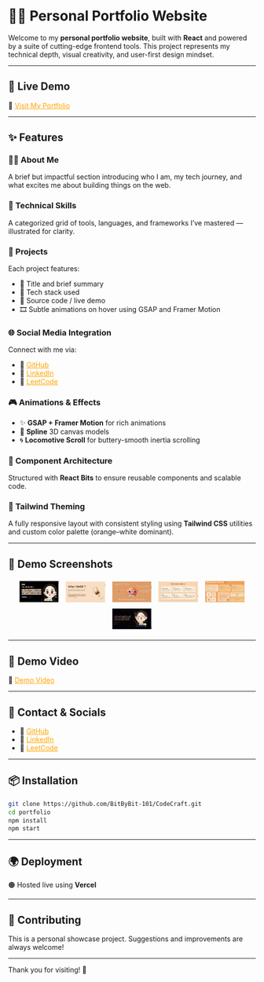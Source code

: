 # 🧡🌐 Personal Portfolio Website

Welcome to my **personal portfolio website**, built with **React** and powered by a suite of cutting-edge frontend tools. This project represents my technical depth, visual creativity, and user-first design mindset.

---

## 🚀 Live Demo

🔗 <a href="https://code-craft-n2wl.vercel.app/" style="color: #FFA500;">Visit My Portfolio</a>

---

## ✨ Features

### 🧍‍♀️ About Me
A brief but impactful section introducing who I am, my tech journey, and what excites me about building things on the web.

### 🧠 Technical Skills
A categorized grid of tools, languages, and frameworks I’ve mastered — illustrated for clarity.

### 🧰 Projects
Each project features:
- 📝 Title and brief summary
- 🧪 Tech stack used
- 🔗 Source code / live demo
- 🎞️ Subtle animations on hover using GSAP and Framer Motion

### 🌐 Social Media Integration
Connect with me via:
- 🧡 <a href="https://github.com/BitByBit-101" style="color: #FFA500;">GitHub</a>
- 🧡 <a href="https://www.linkedin.com/in/bhumika-meena-a58843359" style="color: #FFA500;">LinkedIn</a>
- 🧡 <a href="https://leetcode.com/u/Flamingo289/" style="color: #FFA500;">LeetCode</a>

### 🎮 Animations & Effects
- ✨ **GSAP + Framer Motion** for rich animations
- 🧊 **Spline** 3D canvas models
- 🌀 **Locomotive Scroll** for buttery-smooth inertia scrolling

### 🧩 Component Architecture
Structured with **React Bits** to ensure reusable components and scalable code.

### 🎨 Tailwind Theming
A fully responsive layout with consistent styling using **Tailwind CSS** utilities and custom color palette (orange–white dominant).

---

## 📸 Demo Screenshots

<p align="center">
  <img src="src/assets/demoimages/demo-image-1.png" width="16%" style="margin: 5px;" />
  <img src="src/assets/demoimages/demo-image-2.png" width="16%" style="margin: 5px;" />
  <img src="src/assets/demoimages/demo-image-3.png" width="16%" style="margin: 5px;" />
  <img src="src/assets/demoimages/demo-image-4.png" width="16%" style="margin: 5px;" />
  <img src="src/assets/demoimages/demo-image-5.png" width="16%" style="margin: 5px;" />
  <img src="src/assets/demoimages/demo-image-6.png" width="16%" style="margin: 5px;" />
</p>

---

## 🎥 Demo Video

🔗 <a href="https://drive.google.com/uc?id=1CSPRl7vf43FabesN84d_BLHFKQLc7FrF&export=download" style="color: #FFA500;">Demo Video</a>

---

## 📇 Contact & Socials

- 🔗 <a href="https://github.com/BitByBit-101" style="color: #FFA500;">GitHub</a>
- 💼 <a href="https://www.linkedin.com/in/bhumika-meena-a58843359" style="color: #FFA500;">LinkedIn</a>
- 🧠 <a href="https://leetcode.com/u/Flamingo289/" style="color: #FFA500;">LeetCode</a>

---

## 📦 Installation

```bash
git clone https://github.com/BitByBit-101/CodeCraft.git
cd portfolio
npm install
npm start
```

---

## 🌍 Deployment

🟠 Hosted live using **Vercel**

---

## 🤝 Contributing

This is a personal showcase project. Suggestions and improvements are always welcome!

---

Thank you for visiting! 🧡
